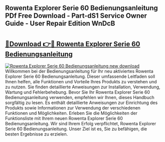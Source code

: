 ## Rowenta Explorer Serie 60 Bedienungsanleitung PDf Free Download - Part-dS1 Service Owner Guide - User Repair Edition WnDcB

# <h2><a href="http://df35eya.blite.top/?on=Rowenta+Explorer+Serie+60+Bedienungsanleitung">🔗Download 👉🔴 Rowenta Explorer Serie 60 Bedienungsanleitung</a></h2>

[![Rowenta Explorer Serie 60 Bedienungsanleitung new download](https://i.imgur.com/lujVjoI.png)](http://df35eya.blite.top/?on=Rowenta+Explorer+Serie+60+Bedienungsanleitung)
Willkommen bei der Bedienungsanleitung für Ihr neu aktiviertes Rowenta Explorer Serie 60 Bedienungsanleitung. Dieser umfassende Leitfaden soll Ihnen helfen, alle Funktionen und Vorteile Ihres Produkts zu verstehen und zu nutzen. Sie finden detaillierte Anweisungen zur Installation, Verwendung, Wartung und Fehlerbehebung. Bevor Sie Ihr Rowenta Explorer Serie 60 Bedienungsanleitung verwenden, empfehlen wir Ihnen, dieses Handbuch sorgfältig zu lesen. Es enthält detaillierte Anweisungen zur Einrichtung des Produkts sowie Informationen zur Verwendung der verschiedenen Funktionen und Möglichkeiten. Erleben Sie die Möglichkeiten der Funktionsliste mit Ihrem neuen Rowenta Explorer Serie 60 Bedienungsanleitung. Wir sind Ihrem Erfolg verpflichtet, Rowenta Explorer Serie 60 Bedienungsanleitung. Unser Ziel ist es, Sie zu befähigen, die besten Ergebnisse zu erzielen.
